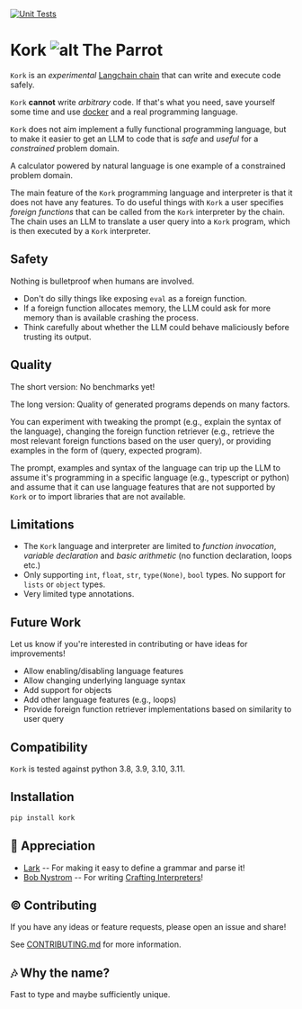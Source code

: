 [![Unit Tests](https://github.com/langchain-ai/kork/actions/workflows/test.yml/badge.svg?branch=main&event=push)](https://github.com/langchain-ai/kork/actions/workflows/test.yml)

# Kork ![alt The Parrot](assets/parrot.png)

`Kork` is an *experimental* [Langchain chain](https://python.langchain.com/en/latest/modules/chains.html) that can write and execute code safely.

`Kork` **cannot** write *arbitrary* code. If that's what you need, save yourself some time and use [docker](https://www.docker.com/) and a real programming language.

`Kork` does not aim implement a fully functional programming language, but to make it
easier to get an LLM to code that is *safe* and *useful* for a *constrained* problem
domain.

A calculator powered by natural language is one example of a constrained problem domain.

The main feature of the `Kork` programming language and interpreter is that it does not have any features. To do useful things with `Kork` a user specifies  *foreign functions* that can be called from the `Kork` interpreter by the chain. The chain uses an LLM to translate a user query into a `Kork` program, which is then executed by a `Kork` interpreter.

## Safety

Nothing is bulletproof when humans are involved.

* Don't do silly things like exposing `eval` as a foreign function.
* If a foreign function allocates memory, the LLM could ask for more memory than is available crashing the process.
* Think carefully about whether the LLM could behave maliciously before trusting its output.

## Quality

The short version: No benchmarks yet!

The long version: Quality of generated programs depends on many factors.

You can experiment with tweaking the prompt (e.g., explain the syntax of the language), changing the foreign function retriever (e.g., retrieve the most relevant foreign functions based on the user query), or providing examples in the form of (query, expected program).

The prompt, examples and syntax of the language can trip up the LLM to assume
it's programming in a specific language (e.g., typescript or python) and assume
that it can use language features that are not supported by `Kork` or to import
libraries that are not available.

## Limitations

- The `Kork` language and interpreter are limited to *function invocation*, *variable declaration* and 
*basic arithmetic* (no function declaration, loops etc.)
- Only supporting `int`, `float`, `str`, `type(None)`, `bool` types. No support for `lists` or `object` types.     
- Very limited type annotations.

## Future Work

Let us know if you're interested in contributing or have ideas for improvements!

- Allow enabling/disabling language features
- Allow changing underlying language syntax
- Add support for objects
- Add other language features (e.g., loops) 
- Provide foreign function retriever implementations based on similarity to user query

## Compatibility

`Kork` is tested against python 3.8, 3.9, 3.10, 3.11.

## Installation 

```sh
pip install kork
```

## 🙏 Appreciation

* [Lark](https://github.com/lark-parser/lark) -- For making it easy to define a grammar and parse it!
* [Bob Nystrom](https://github.com/munificent) -- For writing [Crafting Interpreters](https://www.craftinginterpreters.com/)!

## © Contributing

If you have any ideas or feature requests, please open an issue and share!

See [CONTRIBUTING.md](https://github.com/langchain-ai/kork/blob/main/CONTRIBUTING.md) for more information.

## 🎶 Why the name?

Fast to type and maybe sufficiently unique.
